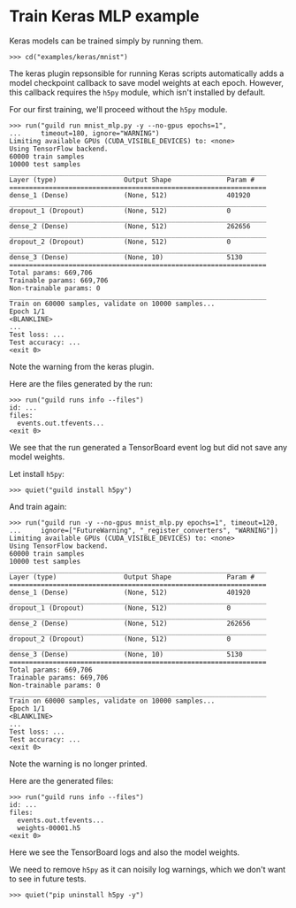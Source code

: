 # Train Keras MLP example

Keras models can be trained simply by running them.

    >>> cd("examples/keras/mnist")

The keras plugin repsonsible for running Keras scripts automatically
adds a model checkpoint callback to save model weights at each
epoch. However, this callback requires the `h5py` module, which isn't
installed by default.

For our first training, we'll proceed without the `h5py` module.

    >>> run("guild run mnist_mlp.py -y --no-gpus epochs=1",
    ...     timeout=180, ignore="WARNING")
    Limiting available GPUs (CUDA_VISIBLE_DEVICES) to: <none>
    Using TensorFlow backend.
    60000 train samples
    10000 test samples
    _________________________________________________________________
    Layer (type)                 Output Shape              Param #
    =================================================================
    dense_1 (Dense)              (None, 512)               401920
    _________________________________________________________________
    dropout_1 (Dropout)          (None, 512)               0
    _________________________________________________________________
    dense_2 (Dense)              (None, 512)               262656
    _________________________________________________________________
    dropout_2 (Dropout)          (None, 512)               0
    _________________________________________________________________
    dense_3 (Dense)              (None, 10)                5130
    =================================================================
    Total params: 669,706
    Trainable params: 669,706
    Non-trainable params: 0
    _________________________________________________________________
    Train on 60000 samples, validate on 10000 samples...
    Epoch 1/1
    <BLANKLINE>
    ...
    Test loss: ...
    Test accuracy: ...
    <exit 0>

Note the warning from the keras plugin.

Here are the files generated by the run:

    >>> run("guild runs info --files")
    id: ...
    files:
      events.out.tfevents...
    <exit 0>

We see that the run generated a TensorBoard event log but did not save
any model weights.

Let install `h5py`:

    >>> quiet("guild install h5py")

And train again:

    >>> run("guild run -y --no-gpus mnist_mlp.py epochs=1", timeout=120,
    ...     ignore=["FutureWarning", "_register_converters", "WARNING"])
    Limiting available GPUs (CUDA_VISIBLE_DEVICES) to: <none>
    Using TensorFlow backend.
    60000 train samples
    10000 test samples
    _________________________________________________________________
    Layer (type)                 Output Shape              Param #
    =================================================================
    dense_1 (Dense)              (None, 512)               401920
    _________________________________________________________________
    dropout_1 (Dropout)          (None, 512)               0
    _________________________________________________________________
    dense_2 (Dense)              (None, 512)               262656
    _________________________________________________________________
    dropout_2 (Dropout)          (None, 512)               0
    _________________________________________________________________
    dense_3 (Dense)              (None, 10)                5130
    =================================================================
    Total params: 669,706
    Trainable params: 669,706
    Non-trainable params: 0
    _________________________________________________________________
    Train on 60000 samples, validate on 10000 samples...
    Epoch 1/1
    <BLANKLINE>
    ...
    Test loss: ...
    Test accuracy: ...
    <exit 0>

Note the warning is no longer printed.

Here are the generated files:

    >>> run("guild runs info --files")
    id: ...
    files:
      events.out.tfevents...
      weights-00001.h5
    <exit 0>

Here we see the TensorBoard logs and also the model weights.

We need to remove `h5py` as it can noisily log warnings, which we
don't want to see in future tests.

    >>> quiet("pip uninstall h5py -y")
